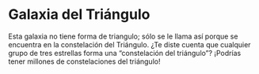 # Galaxia del Triángulo

Esta galaxia no tiene forma de triangulo; sólo se le llama así porque se
encuentra en la constelación del Triángulo. ¿Te diste cuenta que cualquier grupo
de tres estrellas forma una “constelación del triángulo”? ¡Podrías tener
millones de constelaciones del triángulo!
